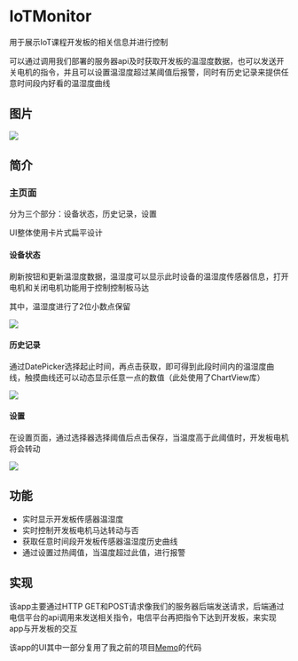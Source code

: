 # IoTMonitor

用于展示IoT课程开发板的相关信息并进行控制

可以通过调用我们部署的服务器api及时获取开发板的温湿度数据，也可以发送开关电机的指令，并且可以设置温湿度超过某阈值后报警，同时有历史记录来提供任意时间段内好看的温湿度曲线

## 图片

![](https://tva1.sinaimg.cn/large/008i3skNly1gwuux5q5zhj30v90u0wgv.jpg)

## 简介

### 主页面

分为三个部分：设备状态，历史记录，设置

UI整体使用卡片式扁平设计

#### 设备状态

刷新按钮和更新温湿度数据，温湿度可以显示此时设备的温湿度传感器信息，打开电机和关闭电机功能用于控制控制板马达

其中，温湿度进行了2位小数点保留

![](https://tva1.sinaimg.cn/large/008i3skNly1gwuv4m8stbj30zu0u0gmq.jpg)

#### 历史记录

通过DatePicker选择起止时间，再点击获取，即可得到此段时间内的温湿度曲线，触摸曲线还可以动态显示任意一点的数值（此处使用了ChartView库）

![](https://tva1.sinaimg.cn/large/008i3skNly1gwuv6rhzk8j310g0u0jsq.jpg)

#### 设置

在设置页面，通过选择器选择阈值后点击保存，当温度高于此阈值时，开发板电机将会转动

![](https://tva1.sinaimg.cn/large/008i3skNly1gwuvd7193mj30zu0u0752.jpg)

## 功能

- 实时显示开发板传感器温湿度
- 实时控制开发板电机马达转动与否
- 获取任意时间段开发板传感器温湿度历史曲线
- 通过设置过热阈值，当温度超过此值，进行报警

## 实现

该app主要通过HTTP GET和POST请求像我们的服务器后端发送请求，后端通过电信平台的api调用来发送相关指令，电信平台再把指令下达到开发板，来实现app与开发板的交互

该app的UI其中一部分复用了我之前的项目[Memo](https://github.com/acsoto/Memo)的代码
